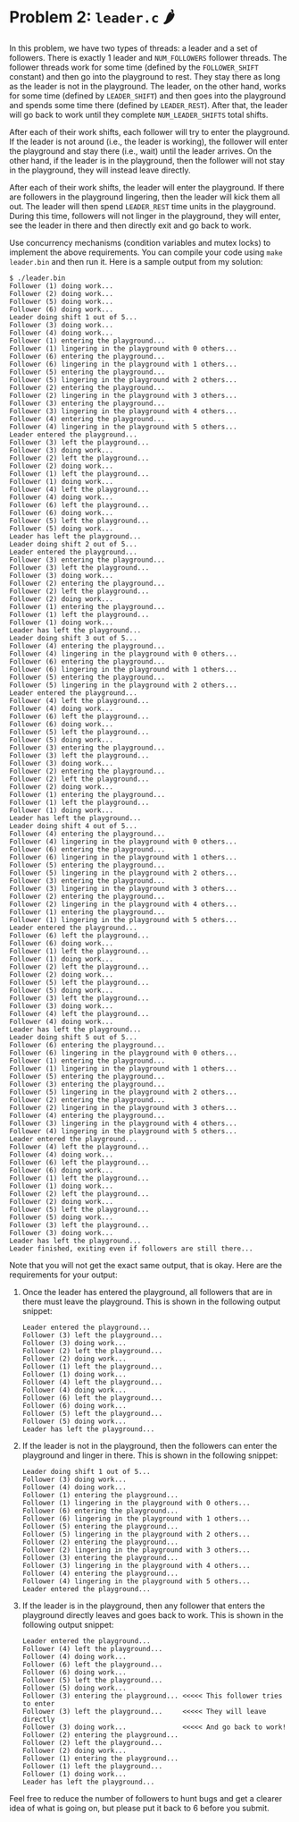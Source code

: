 # Problem 2: `leader.c` 🌶️

In this problem, we have two types of threads: a leader and a set of followers.
There is exactly 1 leader and `NUM_FOLLOWERS` follower threads. The follower
threads work for some time (defined by the `FOLLOWER_SHIFT` constant) and then
go into the playground to rest. They stay there as long as the leader is not in
the playground.  The leader, on the other hand, works for some time (defined by
`LEADER_SHIFT`) and then goes into the playground and spends some time there
(defined by `LEADER_REST`). After that, the leader will go back to work until
they complete `NUM_LEADER_SHIFTS` total shifts.

After each of their work shifts, each follower will try to enter the playground.
If the leader is not around (i.e., the leader is working), the follower will
enter the playground and stay there (i.e., wait) until the leader arrives.  On
the other hand, if the leader is in the playground, then the follower will not
stay in the playground, they will instead leave directly.

After each of their work shifts, the leader will enter the playground. If there
are followers in the playground lingering, then the leader will kick them all
out. The leader will then spend `LEADER_REST` time units in the playground.
During this time, followers will not linger in the playground, they will enter,
see the leader in there and then directly exit and go back to work.

Use concurrency mechanisms (condition variables and mutex locks) to implement
the above requirements. You can compile your code using `make leader.bin` and
then run it. Here is a sample output from my solution:

```shell
$ ./leader.bin
Follower (1) doing work...
Follower (2) doing work...
Follower (5) doing work...
Follower (6) doing work...
Leader doing shift 1 out of 5...
Follower (3) doing work...
Follower (4) doing work...
Follower (1) entering the playground...
Follower (1) lingering in the playground with 0 others...
Follower (6) entering the playground...
Follower (6) lingering in the playground with 1 others...
Follower (5) entering the playground...
Follower (5) lingering in the playground with 2 others...
Follower (2) entering the playground...
Follower (2) lingering in the playground with 3 others...
Follower (3) entering the playground...
Follower (3) lingering in the playground with 4 others...
Follower (4) entering the playground...
Follower (4) lingering in the playground with 5 others...
Leader entered the playground...
Follower (3) left the playground...
Follower (3) doing work...
Follower (2) left the playground...
Follower (2) doing work...
Follower (1) left the playground...
Follower (1) doing work...
Follower (4) left the playground...
Follower (4) doing work...
Follower (6) left the playground...
Follower (6) doing work...
Follower (5) left the playground...
Follower (5) doing work...
Leader has left the playground...
Leader doing shift 2 out of 5...
Leader entered the playground...
Follower (3) entering the playground...
Follower (3) left the playground...
Follower (3) doing work...
Follower (2) entering the playground...
Follower (2) left the playground...
Follower (2) doing work...
Follower (1) entering the playground...
Follower (1) left the playground...
Follower (1) doing work...
Leader has left the playground...
Leader doing shift 3 out of 5...
Follower (4) entering the playground...
Follower (4) lingering in the playground with 0 others...
Follower (6) entering the playground...
Follower (6) lingering in the playground with 1 others...
Follower (5) entering the playground...
Follower (5) lingering in the playground with 2 others...
Leader entered the playground...
Follower (4) left the playground...
Follower (4) doing work...
Follower (6) left the playground...
Follower (6) doing work...
Follower (5) left the playground...
Follower (5) doing work...
Follower (3) entering the playground...
Follower (3) left the playground...
Follower (3) doing work...
Follower (2) entering the playground...
Follower (2) left the playground...
Follower (2) doing work...
Follower (1) entering the playground...
Follower (1) left the playground...
Follower (1) doing work...
Leader has left the playground...
Leader doing shift 4 out of 5...
Follower (4) entering the playground...
Follower (4) lingering in the playground with 0 others...
Follower (6) entering the playground...
Follower (6) lingering in the playground with 1 others...
Follower (5) entering the playground...
Follower (5) lingering in the playground with 2 others...
Follower (3) entering the playground...
Follower (3) lingering in the playground with 3 others...
Follower (2) entering the playground...
Follower (2) lingering in the playground with 4 others...
Follower (1) entering the playground...
Follower (1) lingering in the playground with 5 others...
Leader entered the playground...
Follower (6) left the playground...
Follower (6) doing work...
Follower (1) left the playground...
Follower (1) doing work...
Follower (2) left the playground...
Follower (2) doing work...
Follower (5) left the playground...
Follower (5) doing work...
Follower (3) left the playground...
Follower (3) doing work...
Follower (4) left the playground...
Follower (4) doing work...
Leader has left the playground...
Leader doing shift 5 out of 5...
Follower (6) entering the playground...
Follower (6) lingering in the playground with 0 others...
Follower (1) entering the playground...
Follower (1) lingering in the playground with 1 others...
Follower (5) entering the playground...
Follower (3) entering the playground...
Follower (5) lingering in the playground with 2 others...
Follower (2) entering the playground...
Follower (2) lingering in the playground with 3 others...
Follower (4) entering the playground...
Follower (3) lingering in the playground with 4 others...
Follower (4) lingering in the playground with 5 others...
Leader entered the playground...
Follower (4) left the playground...
Follower (4) doing work...
Follower (6) left the playground...
Follower (6) doing work...
Follower (1) left the playground...
Follower (1) doing work...
Follower (2) left the playground...
Follower (2) doing work...
Follower (5) left the playground...
Follower (5) doing work...
Follower (3) left the playground...
Follower (3) doing work...
Leader has left the playground...
Leader finished, exiting even if followers are still there...
```

Note that you will not get the exact same output, that is okay. Here are the
requirements for your output:

1. Once the leader has entered the playground, all followers that are in there
   must leave the playground. This is shown in the following output snippet:
   ```
   Leader entered the playground...
   Follower (3) left the playground...
   Follower (3) doing work...
   Follower (2) left the playground...
   Follower (2) doing work...
   Follower (1) left the playground...
   Follower (1) doing work...
   Follower (4) left the playground...
   Follower (4) doing work...
   Follower (6) left the playground...
   Follower (6) doing work...
   Follower (5) left the playground...
   Follower (5) doing work...
   Leader has left the playground...
   ```

2. If the leader is not in the playground, then the followers can enter the
   playground and linger in there. This is shown in the following snippet:
   ```
   Leader doing shift 1 out of 5...
   Follower (3) doing work...
   Follower (4) doing work...
   Follower (1) entering the playground...
   Follower (1) lingering in the playground with 0 others...
   Follower (6) entering the playground...
   Follower (6) lingering in the playground with 1 others...
   Follower (5) entering the playground...
   Follower (5) lingering in the playground with 2 others...
   Follower (2) entering the playground...
   Follower (2) lingering in the playground with 3 others...
   Follower (3) entering the playground...
   Follower (3) lingering in the playground with 4 others...
   Follower (4) entering the playground...
   Follower (4) lingering in the playground with 5 others...
   Leader entered the playground...
   ```

3. If the leader is in the playground, then any follower that enters the
   playground directly leaves and goes back to work. This is shown in the
   following output snippet:
   ```
   Leader entered the playground...
   Follower (4) left the playground...
   Follower (4) doing work...
   Follower (6) left the playground...
   Follower (6) doing work...
   Follower (5) left the playground...
   Follower (5) doing work...
   Follower (3) entering the playground... <<<<< This follower tries to enter
   Follower (3) left the playground...     <<<<< They will leave directly
   Follower (3) doing work...              <<<<< And go back to work!
   Follower (2) entering the playground...
   Follower (2) left the playground...
   Follower (2) doing work...
   Follower (1) entering the playground...
   Follower (1) left the playground...
   Follower (1) doing work...
   Leader has left the playground...
   ```

Feel free to reduce the number of followers to hunt bugs and get a clearer idea
of what is going on, but please put it back to 6 before you submit.
